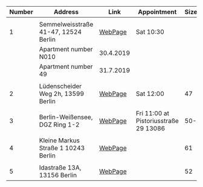 | Number | Address                              | Link                                                         | Appointment                           | Size(sq.m.) | Price   |
| ------ | ------------------------------------ | ------------------------------------------------------------ | ------------------------------------- | ----------- | ------- |
|        |                                      |                                                              |                                       |             |         |
| 1      | Semmelweisstraße 41-47, 12524 Berlin | [WebPage](https://www.project-immobilien.com/berlin/immobilien/semmelweisstrasse/galerie/) | Sat 10:30                             |             |         |
|        | Apartment number N010                | 30.4.2019                                                    |                                       |             |         |
|        | Apartment number 49                  | 31.7.2019                                                    |                                       |             |         |
|        |                                      |                                                              |                                       |             |         |
| 2      | Lüdenscheider Weg 2h, 13599   Berlin | [WebPage](https://www.ohne-makler.net/immobilie/berlin-1-5-zi-wohnung-nahe-der-spandauer-altstadt/) | Sat 12:00                             | 47          | 167500  |
|        |                                      |                                                              |                                       |             |         |
| 3      | Berlin-Weißensee, DGZ Ring 1-2       | [WebPage](https://drive.google.com/open?id=10dsmI5O60JsU_cEeXwjIH3snJSE-65E3) | Fri 11:00 at Pistoriusstraße 29 13086 | 50-….       | 21200-… |
|        |                                      |                                                              |                                       |             |         |
| 4      | Kleine Markus Straße 1 10243 Berlin  | [WebPage](https://smart.onoffice.de/smart20/tmp/cancelation/528cf39fea736db210d21f31fc7c3bb9/PDF_Lang_3903CS.pdf) |                                       | 61          | 295000  |
|        |                                      |                                                              |                                       |             |         |
| 5      | Idastraße 13A,   13156 Berlin        | [WebPage](https://www.maklaro.de/expose/download/M-2186/40430) |                                       | 52          | 17100   |
